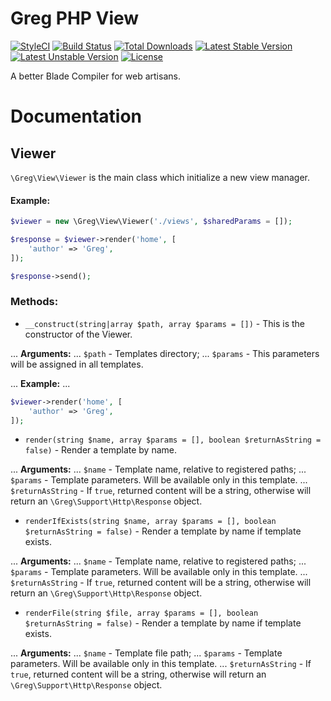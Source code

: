 # Greg PHP View

[![StyleCI](https://styleci.io/repos/70835580/shield?style=flat)](https://styleci.io/repos/70835580)
[![Build Status](https://travis-ci.org/greg-md/php-view.svg)](https://travis-ci.org/greg-md/php-view)
[![Total Downloads](https://poser.pugx.org/greg-md/php-view/d/total.svg)](https://packagist.org/packages/greg-md/php-view)
[![Latest Stable Version](https://poser.pugx.org/greg-md/php-view/v/stable.svg)](https://packagist.org/packages/greg-md/php-view)
[![Latest Unstable Version](https://poser.pugx.org/greg-md/php-view/v/unstable.svg)](https://packagist.org/packages/greg-md/php-view)
[![License](https://poser.pugx.org/greg-md/php-view/license.svg)](https://packagist.org/packages/greg-md/php-view)

A better Blade Compiler for web artisans.

# Documentation

## Viewer

`\Greg\View\Viewer` is the main class which initialize a new view manager.

#### Example:

```php
$viewer = new \Greg\View\Viewer('./views', $sharedParams = []);

$response = $viewer->render('home', [
    'author' => 'Greg',
]);

$response->send();
```


### Methods:

- `__construct(string|array $path, array $params = [])` - This is the constructor of the Viewer.

... **Arguments:**
... `$path` - Templates directory;
... `$params` - This parameters will be assigned in all templates.

... **Example:**
...
```php
$viewer->render('home', [
    'author' => 'Greg',
]);
```

- `render(string $name, array $params = [], boolean $returnAsString = false)` - Render a template by name.

... **Arguments:**
... `$name` - Template name, relative to registered paths;
... `$params` - Template parameters. Will be available only in this template.
... `$returnAsString` - If `true`, returned content will be a string, otherwise will return an `\Greg\Support\Http\Response` object.

- `renderIfExists(string $name, array $params = [], boolean $returnAsString = false)` - Render a template by name if template exists.

... **Arguments:**
... `$name` - Template name, relative to registered paths;
... `$params` - Template parameters. Will be available only in this template.
... `$returnAsString` - If `true`, returned content will be a string, otherwise will return an `\Greg\Support\Http\Response` object.

- `renderFile(string $file, array $params = [], boolean $returnAsString = false)` - Render a template by name if template exists.

... **Arguments:**
... `$name` - Template file path;
... `$params` - Template parameters. Will be available only in this template.
... `$returnAsString` - If `true`, returned content will be a string, otherwise will return an `\Greg\Support\Http\Response` object.
